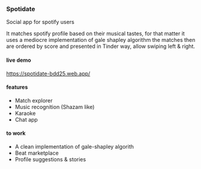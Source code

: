 ### Spotidate
Social app for spotify users

It matches spotify profile based on their musical tastes, for that matter it uses a mediocre implementation of gale shapley algorithm
the matches then are ordered by score and presented in Tinder way, allow swiping left & right.

#### live demo
https://spotidate-bdd25.web.app/

#### features
* Match explorer
* Music recognition (Shazam like)
* Karaoke
* Chat app

#### to work
* A clean implementation of gale-shapley algorith
* Beat marketplace
* Profile suggestions & stories
